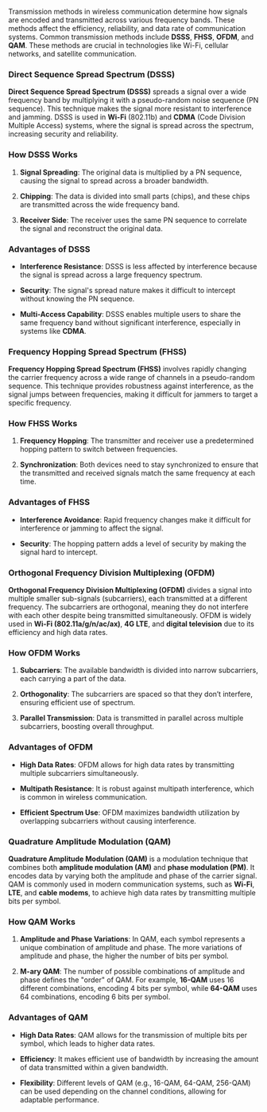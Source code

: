 Transmission methods in wireless communication determine how signals are encoded and transmitted across various frequency bands. These methods affect the efficiency, reliability, and data rate of communication systems. Common transmission methods include **DSSS**, **FHSS**, **OFDM**, and **QAM**. These methods are crucial in technologies like Wi-Fi, cellular networks, and satellite communication.

### Direct Sequence Spread Spectrum (DSSS)

**Direct Sequence Spread Spectrum (DSSS)** spreads a signal over a wide frequency band by multiplying it with a pseudo-random noise sequence (PN sequence). This technique makes the signal more resistant to interference and jamming. DSSS is used in **Wi-Fi** (802.11b) and **CDMA** (Code Division Multiple Access) systems, where the signal is spread across the spectrum, increasing security and reliability.

### How DSSS Works

1. **Signal Spreading**: The original data is multiplied by a PN sequence, causing the signal to spread across a broader bandwidth.

2. **Chipping**: The data is divided into small parts (chips), and these chips are transmitted across the wide frequency band.

3. **Receiver Side**: The receiver uses the same PN sequence to correlate the signal and reconstruct the original data.

### Advantages of DSSS

- **Interference Resistance**: DSSS is less affected by interference because the signal is spread across a large frequency spectrum.

- **Security**: The signal's spread nature makes it difficult to intercept without knowing the PN sequence.

- **Multi-Access Capability**: DSSS enables multiple users to share the same frequency band without significant interference, especially in systems like **CDMA**.

### Frequency Hopping Spread Spectrum (FHSS)

**Frequency Hopping Spread Spectrum (FHSS)** involves rapidly changing the carrier frequency across a wide range of channels in a pseudo-random sequence. This technique provides robustness against interference, as the signal jumps between frequencies, making it difficult for jammers to target a specific frequency.

### How FHSS Works

1. **Frequency Hopping**: The transmitter and receiver use a predetermined hopping pattern to switch between frequencies.

2. **Synchronization**: Both devices need to stay synchronized to ensure that the transmitted and received signals match the same frequency at each time.

### Advantages of FHSS

- **Interference Avoidance**: Rapid frequency changes make it difficult for interference or jamming to affect the signal.

- **Security**: The hopping pattern adds a level of security by making the signal hard to intercept.

### Orthogonal Frequency Division Multiplexing (OFDM)

**Orthogonal Frequency Division Multiplexing (OFDM)** divides a signal into multiple smaller sub-signals (subcarriers), each transmitted at a different frequency. The subcarriers are orthogonal, meaning they do not interfere with each other despite being transmitted simultaneously. OFDM is widely used in **Wi-Fi (802.11a/g/n/ac/ax)**, **4G LTE**, and **digital television** due to its efficiency and high data rates.

### How OFDM Works

1. **Subcarriers**: The available bandwidth is divided into narrow subcarriers, each carrying a part of the data.

2. **Orthogonality**: The subcarriers are spaced so that they don’t interfere, ensuring efficient use of spectrum.

3. **Parallel Transmission**: Data is transmitted in parallel across multiple subcarriers, boosting overall throughput.

### Advantages of OFDM

- **High Data Rates**: OFDM allows for high data rates by transmitting multiple subcarriers simultaneously.

- **Multipath Resistance**: It is robust against multipath interference, which is common in wireless communication.

- **Efficient Spectrum Use**: OFDM maximizes bandwidth utilization by overlapping subcarriers without causing interference.

### Quadrature Amplitude Modulation (QAM)

**Quadrature Amplitude Modulation (QAM)** is a modulation technique that combines both **amplitude modulation (AM)** and **phase modulation (PM)**. It encodes data by varying both the amplitude and phase of the carrier signal. QAM is commonly used in modern communication systems, such as **Wi-Fi**, **LTE**, and **cable modems**, to achieve high data rates by transmitting multiple bits per symbol.

### How QAM Works

1. **Amplitude and Phase Variations**: In QAM, each symbol represents a unique combination of amplitude and phase. The more variations of amplitude and phase, the higher the number of bits per symbol.

2. **M-ary QAM**: The number of possible combinations of amplitude and phase defines the "order" of QAM. For example, **16-QAM** uses 16 different combinations, encoding 4 bits per symbol, while **64-QAM** uses 64 combinations, encoding 6 bits per symbol.

### Advantages of QAM

- **High Data Rates**: QAM allows for the transmission of multiple bits per symbol, which leads to higher data rates.

- **Efficiency**: It makes efficient use of bandwidth by increasing the amount of data transmitted within a given bandwidth.

- **Flexibility**: Different levels of QAM (e.g., 16-QAM, 64-QAM, 256-QAM) can be used depending on the channel conditions, allowing for adaptable performance.